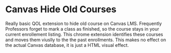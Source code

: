 # Canvas Hide Old Courses

Really basic QOL extension to hide old course on Canvas LMS. Frequently Professors forget to mark a class as finished, so the course stays in your current enrollement listing. This chrome extension identifies these courses and moves them viuslly to the the past enrollments. This makes no effect on the actual Canvas database, it is just a HTML visual effect.
